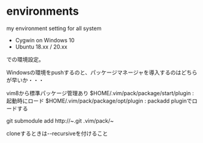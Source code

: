 # environments
my environment setting for all system

- Cygwin on Windows 10
- Ubuntu 18.xx / 20.xx

での環境設定。

Windowsの環境をpushするのと、パッケージマネージャを導入するのはどちらが早いか・・・

vim8から標準パッケージ管理あり
$HOME/.vim/pack/package/start/plugin : 起動時にロード
$HOME/.vim/pack/package/opt/plugin   : packadd pluginでロードする

git submodule add http://~.git .vim/pack/~

cloneするときは--recursiveを付けること


